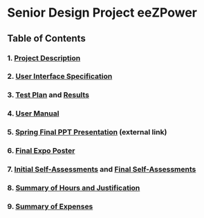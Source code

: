 # Senior Design Project eeZPower
## Table of Contents
### 1. [Project Description](../main/Assignments/Project_Description.md#project-description)
### 2. [User Interface Specification](../main/Assignments_Sem2/User_Interface_Specification.md)
### 3. [Test Plan](../main/Assignments_Sem2/Test_Plan.md) and [Results](../main/Assignments_Sem2/Test_Results.md)
### 4. [User Manual](../main/Assignments_Sem2/User_Manual.md)
### 5. [Spring Final PPT Presentation](https://docs.google.com/presentation/d/16yn9Cp9ksiIHua4f99VkaLNVpQd9gSHK/edit?usp=sharing&ouid=103037768715377898785&rtpof=true&sd=true) (external link)
### 6. [Final Expo Poster](../main/Assignments_Sem2/StoneSoward_SrDesignPoster.pdf)
### 7. [Initial Self-Assessments](../main/Assignments/HW_Essays/Individual_Capstone) and [Final Self-Assessments](../main/Assignments_Sem2/Final_Assesment)
### 8. [Summary of Hours and Justification](../main/Assignments_Sem2_Summary_of_Hours)
### 9. [Summary of Expenses](../main/Assignments_Sem2/Budget)
